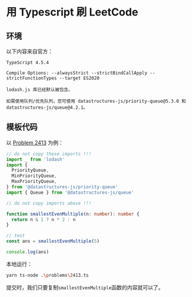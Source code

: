 # 用 Typescript 刷 LeetCode

## 环境

以下内容来自官方：

```
TypeScript 4.5.4

Compile Options: --alwaysStrict --strictBindCallApply --strictFunctionTypes --target ES2020

lodash.js 库已经默认被包含。

如需使用队列/优先队列，您可使用 datastructures-js/priority-queue@5.3.0 和 datastructures-js/queue@4.2.1。
```

## 模板代码

以 [Problem 2413](https://leetcode.cn/problems/smallest-even-multiple/) 为例：

```ts
// do not copy these imports !!!
import _ from 'lodash'
import {
  PriorityQueue,
  MinPriorityQueue,
  MaxPriorityQueue,
} from '@datastructures-js/priority-queue'
import { Queue } from '@datastructures-js/queue'

// do not copy imports above !!!

function smallestEvenMultiple(n: number): number {
  return n & 1 ? n * 2 : n
}

// test
const ans = smallestEvenMultiple(5)

console.log(ans)

```

本地运行：

```bash
yarn ts-node .\problems\2413.ts
```

提交时，我们只要复制`smallestEvenMultiple`函数的内容就可以了。